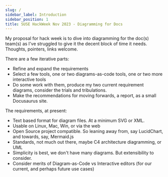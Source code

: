 ```yaml
---
slug: /
sidebar_label: Introduction
sidebar_position: 1
title: SUSE HackWeek Nov 2023 - Diagramming for Docs
---
```


My proposal for hack week is to dive into diagramming for the doc(s) team(s) as I've struggled to give it the decent block of time it needs. Thoughts, pointers, links welcome.

There are a few iterative parts:

* Refine and expand the requirements
* Select a few tools, one or two diagrams-as-code tools, one or two more interactive tools
* Do some work with them, produce my two current requirement diagrams, consider the trials and tribulations.
* Make the recommendations for moving forwards, a report, as a small Docusaurus site.

The requirements, at present:

* Text based format for diagram files. At a minimum SVG or XML.
* Usable on Linux, Mac, Win, or via the web
* Open Source project compatible. So leaning away from, say LucidChart, and towards, say, Mermaid.js
* Standards, not much out there, maybe C4 architecture diagramming, or UML
* Simplicity is best, we don't have many diagrams. But extensibility to consider.
* Consider merits of Diagram-as-Code vs Interactive editors (for our current, and perhaps future use cases)
